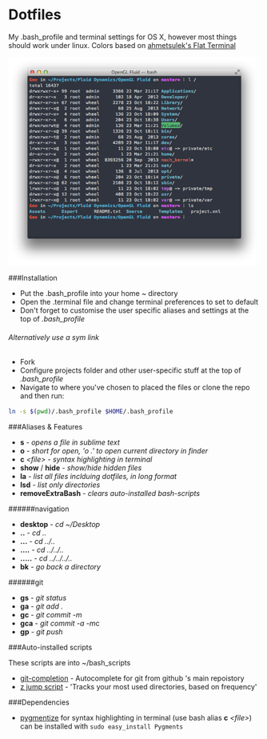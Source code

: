 Dotfiles
========

My .bash_profile and terminal settings for OS X, however most things should work under linux.
Colors based on [ahmetsulek's Flat Terminal](https://github.com/ahmetsulek/flat-terminal)

![preview](preview.png)

###Installation
- Put the .bash_profile into your home ~ directory
- Open the .terminal file and change terminal preferences to set to default
- Don't forget to customise the user specific aliases and settings at the top of *.bash_profile*


###### Alternatively use a sym link
- Fork
- Configure projects folder and other user-specific stuff at the top of *.bash_profile*
- Navigate to where you've chosen to placed the files or clone the repo and then run:

```bash
ln -s $(pwd)/.bash_profile $HOME/.bash_profile
```

###Aliases & Features
- **s** - *opens a file in sublime text*
- **o** - *short for open, 'o .' to open current directory in finder* 
- **c** *\<file\>* - *syntax highlighting in terminal*
- **show** / **hide** - *show/hide hidden files*
- **la** - *list all files inclduing dotfiles, in long format*
- **lsd** - *list only directories*
- **removeExtraBash** - *clears auto-installed bash-scripts*

######navigation
- **desktop** - *cd ~/Desktop*
- **..** 	- *cd ..*
- **...** 	- *cd ../..*
- **....** 	- *cd ../../..*
- **.....** - *cd ../../../..*
- **bk** - *go back a directory*

######git
- **gs** - *git status*
- **ga** - *git add .*
- **gc** - *git commit -m*
- **gca** - *git commit -a -m*c
- **gp** - *git push*

###Auto-installed scripts

These scripts are into ~/bash_scripts

- [git-completion](https://github.com/git/git/tree/master/contrib/completion) - Autocomplete for git from github 's main repoistory
- [z jump script](https://github.com/rupa/z) - 'Tracks your most used directories, based on frequency'


###Dependencies

- [pygmentize](http://pygments.org/) for syntax highlighting in terminal (use bash alias **c** *\<file\>*) can be installed with `sudo easy_install Pygments`
